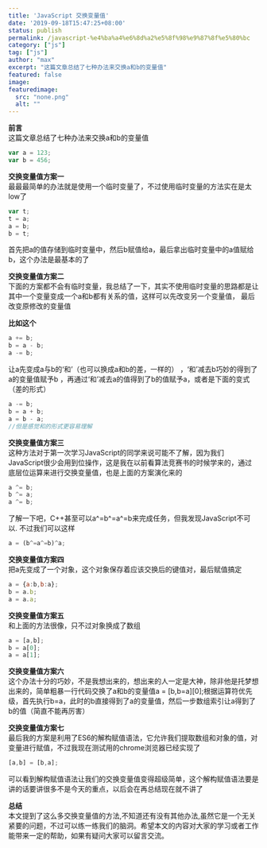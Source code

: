 ```yaml
---
title: 'JavaScript 交换变量值'
date: '2019-09-18T15:47:25+08:00'
status: publish
permalink: /javascript-%e4%ba%a4%e6%8d%a2%e5%8f%98%e9%87%8f%e5%80%bc
category: ["js"] 
tag: ["js"]
author: "max"
excerpt: "这篇文章总结了七种办法来交换a和b的变量值"
featured: false
image: 
featuredimage:
  src: "none.png"
  alt: ""
---
```


**前言** <br>
这篇文章总结了七种办法来交换a和b的变量值

```javascript
var a = 123;
var b = 456;
```


**交换变量值方案一**<br>
最最最简单的办法就是使用一个临时变量了，不过使用临时变量的方法实在是太low了
```js
var t;
t = a;
a = b;
b = t;
```

首先把a的值存储到临时变量中，然后b赋值给a，最后拿出临时变量中的a值赋给b，这个办法是最基本的了

**交换变量值方案二**<br>
下面的方案都不会有临时变量，我总结了一下，其实不使用临时变量的思路都是让其中一个变量变成一个a和b都有关系的值，这样可以先改变另一个变量值， 最后改变原修改的变量值

**比如这个**
```js
a += b;
b = a - b;
a -= b;
```


让a先变成a与b的‘和’（也可以换成a和b的差，一样的） ，‘和’减去b巧妙的得到了a的变量值赋予b ，再通过‘和’减去a的值得到了b的值赋予a，或者是下面的变式（差的形式）

```js
a -= b;
b = a + b;
a = b - a;
//但是感觉和的形式更容易理解
```

**交换变量值方案三**<br>
这种方法对于第一次学习JavaScript的同学来说可能不了解，因为我们JavaScript很少会用到位操作，这是我在以前看算法竞赛书的时候学来的，通过底层位运算来进行交换变量值，也是上面的方案演化来的

```js
a ^= b;
b ^= a;
a ^= b;
```

了解一下吧，C++甚至可以a^=b^=a^=b来完成任务，但我发现JavaScript不可以. 不过我们可以这样

```js
a = (b^=a^=b)^a;
```

**交换变量值方案四**<br>
把a先变成了一个对象，这个对象保存着应该交换后的键值对，最后赋值搞定

```js
a = {a:b,b:a};
b = a.b;
a = a.a;
```
  
**交换变量值方案五**<br>
和上面的方法很像，只不过对象换成了数组

```js
a = [a,b];
b = a[0];
a = a[1];
```

  
**交换变量值方案六**<br>
这个办法十分的巧妙，不是我想出来的，想出来的人一定是大神，除非他是托梦想出来的，简单粗暴一行代码交换了a和b的变量值a = \[b,b=a\]\[0\];根据运算符优先级，首先执行b=a，此时的b直接得到了a的变量值，然后一步数组索引让a得到了b的值（简直不能再厉害）

**交换变量值方案七**<br>
最后我的方案是利用了ES6的解构赋值语法，它允许我们提取数组和对象的值，对变量进行赋值，不过我现在测试用的chrome浏览器已经实现了

```js
[a,b] = [b,a];
```

可以看到解构赋值语法让我们的交换变量值变得超级简单，这个解构赋值语法要是讲的话要讲很多不是今天的重点，以后会在再总结现在就不讲了

**总结**<br>
本文提到了这么多交换变量值的方法,不知道还有没有其他办法,虽然它是一个无关紧要的问题，不过可以练一练我们的脑洞。希望本文的内容对大家的学习或者工作能带来一定的帮助，如果有疑问大家可以留言交流。